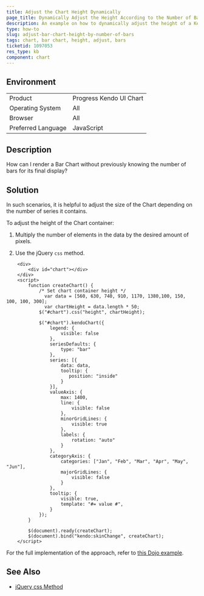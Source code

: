 ```yaml
---
title: Adjust the Chart Height Dynamically
page_title: Dynamically Adjust the Height According to the Number of Bars | Kendo UI Chart for jQuery 
description: An example on how to dynamically adjust the height of a Kendo UI Bar Chart depending on the number of the available bars.
type: how-to
slug: adjust-bar-chart-height-by-number-of-bars
tags: chart, bar chart, height, adjust, bars
ticketid: 1097053
res_type: kb
component: chart
---
```


## Environment

<table>
 <tr>
  <td>Product</td>
  <td>Progress Kendo UI Chart</td>
 </tr>
 <tr>
  <td>Operating System</td>
  <td>All</td>
 </tr>
 <tr>
  <td>Browser</td>
  <td>All</td>
 </tr>
 <tr>
  <td>Preferred Language</td>
  <td>JavaScript</td>
 </tr>
</table>

## Description

How can I render a Bar Chart without previously knowing the number of bars for its final display?

## Solution

In such scenarios, it is helpful to adjust the size of the Chart depending on the number of series it contains.

To adjust the height of the Chart container:

1. Multiply the number of elements in the data by the desired amount of pixels.

1. Use the jQuery `css` method.

```dojo
	<div>
        <div id="chart"></div>
    </div>
    <script>
        function createChart() {
            /* Set chart container height */
         	  var data = [560, 630, 740, 910, 1170, 1380,100, 150, 100, 100, 300];
        	  var chartHeight = data.length * 50;
          	$("#chart").css("height", chartHeight);

            $("#chart").kendoChart({
                legend: {
                    visible: false
                },
                seriesDefaults: {
                    type: "bar"
                },
                series: [{
                    data: data,
                    tooltip: {
                       position: "inside"
                    }
                }],
                valueAxis: {
                    max: 1400,
                    line: {
                        visible: false
                    },
                    minorGridLines: {
                        visible: true
                    },
                    labels: {
                        rotation: "auto"
                    }
                },
                categoryAxis: {
                    categories: ["Jan", "Feb", "Mar", "Apr", "May", "Jun"],
                    majorGridLines: {
                        visible: false
                    }
                },
                tooltip: {
                    visible: true,
                    template: "#= value #",
                }
            });
        }

        $(document).ready(createChart);
        $(document).bind("kendo:skinChange", createChart);
    </script>
```

For the full implementation of the approach, refer to [this Dojo example](https://dojo.telerik.com/idiVu).

## See Also

* [jQuery css Method](https://www.w3schools.com/jquery/jquery_css.asp)
